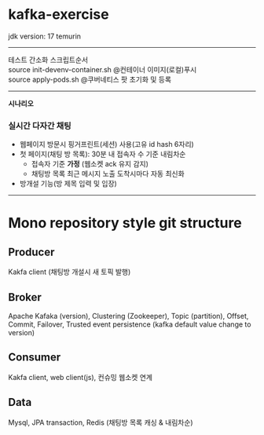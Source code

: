 # kafka-exercise

jdk version: 17 temurin

---
<aside>
테스트 간소화 스크립트순서<br>
source init-devenv-container.sh @컨테이너 이미지(로컬)푸시<br>
source apply-pods.sh @쿠버네티스 팟 초기화 및 등록<br>
</aside>

---
**시나리오**

### 실시간 다자간 채팅

- 웹페이지 방문시 핑거프린트(세션) 사용(고유 id hash 6자리)
- 첫 페이지(채팅 방 목록): 30분 내 접속자 수 기준 내림차순
  - 접속자 기준 **가정** (웹소켓 ack 유지 감지)
  - 채팅방 목록 최근 메시지 노출 도착시마다 자동 최신화
- 방개설 기능(방 제목 입력 및 입장)

---

# Mono repository style git structure
<h2>Producer</h2>
    Kakfa client (채팅방 개설시 새 토픽 발행)
<h2>Broker</h2>
    Apache Kafaka (version),
    Clustering (Zookeeper),
    Topic (partition),
    Offset,
    Commit,
    Failover,
    Trusted event persistence (kafka default value change to  version)
<h2>Consumer</h2>
    Kakfa client, web client(js), 컨슈밍 웹소켓 연계
<h2>Data</h2>
    Mysql, JPA transaction, Redis (채팅방 목록 캐싱 & 내림차순)

